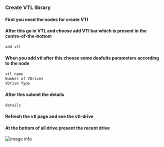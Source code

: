 ### Create VTL library 
#### First you need the nodes for create VTl 

#### After this go in VTL and choose add VTl bar which is present in the centre-of-the-bottom 
```bash
add vtl
```
#### When you add vtl after this choose some deafults parameters according to the node
```bash
vtl name
Number of VDrives
VDrive Type
```
#### After this submit the details
```bash
details
```
#### Refresh the vtl page and see the vtl-drive
#### At the bottom of all drive present the recent drive


![image info](file://ssfor_vtl.png)

